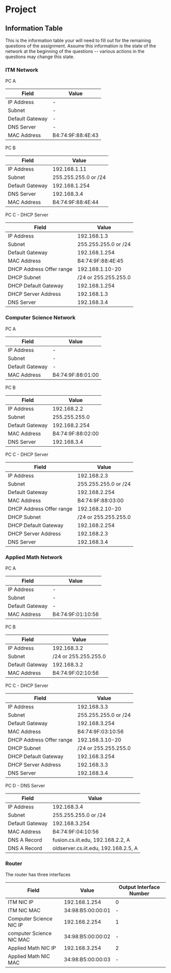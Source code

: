 # Project

## Information Table

This is the information table your will need to fill out for the remaining questions of the assignment. Assume this information is the state of the network at the beginning of the questions -- various actions in the questions may change this state.

### ITM Network

PC A

| Field | Value |
| -- | ------|
| IP Address | - |
| Subnet | - |
| Default Gateway | - |
| DNS Server | - |
| MAC Address | B4:74:9F:88:4E:43 |

PC B

| Field | Value |
| -- | ------|
| IP Address | 192.168.1.11 |
| Subnet | 255.255.255.0 or /24 |
| Default Gateway | 192.168.1.254 |
| DNS Server | 192.168.3.4 |
| MAC Address | B4:74:9F:88:4E:44 |

PC C - DHCP Server

| Field | Value |
| -- | ------|
| IP Address | 192.168.1.3 |
| Subnet | 255.255.255.0 or /24 |
| Default Gateway | 192.168.1.254 |
| MAC Address | B4:74:9F:88:4E:45 |
| DHCP Address Offer range | 192.168.1.10-20 |
| DHCP Subnet | /24 or 255.255.255.0 |
| DHCP Default Gateway | 192.168.1.254 |
| DHCP Server Address | 192.168.1.3 |
| DNS Server | 192.168.3.4 |

### Computer Science Network

PC A

| Field | Value |
| -- | ------|
| IP Address | - |
| Subnet | - |
| Default Gateway | - |
| MAC Address | B4:74:9F:88:01:00 |

PC B

| Field | Value |
| -- | ------|
| IP Address | 192.168.2.2 |
| Subnet | 255.255.255.0 |
| Default Gateway | 192.168.2.254 |
| MAC Address | B4:74:9F:88:02:00 |
| DNS Server | 192.168.3.4 |

PC C - DHCP Server

| Field | Value |
| -- | ------|
| IP Address | 192.168.2.3 |
| Subnet | 255.255.255.0 or /24 |
| Default Gateway | 192.168.2.254 |
| MAC Address | B4:74:9F:88:03:00 |
| DHCP Address Offer range | 192.168.2.10-20 |
| DHCP Subnet | /24 or 255.255.255.0 |
| DHCP Default Gateway | 192.168.2.254 |
| DHCP Server Address | 192.168.2.3 |
| DNS Server | 192.168.3.4 |

### Applied Math Network

PC A

| Field | Value |
| -- | ------|
| IP Address | - |
| Subnet | - |
| Default Gateway | - |
| MAC Address | B4:74:9F:01:10:56 |

PC B

| Field | Value |
| -- | ------|
| IP Address | 192.168.3.2 |
| Subnet | /24 or 255.255.255.0 |
| Default Gateway | 192.168.3.2 |
| MAC Address | B4:74:9F:02:10:56 |

PC C - DHCP Server

| Field | Value |
| -- | ------|
| IP Address | 192.168.3.3 |
| Subnet | 255.255.255.0 or /24 |
| Default Gateway | 192.168.3.254 |
| MAC Address | B4:74:9F:03:10:56 |
| DHCP Address Offer range | 192.168.3.10-20 |
| DHCP Subnet | /24 or 255.255.255.0 |
| DHCP Default Gateway | 192.168.3.254 |
| DHCP Server Address | 192.168.3.3 |
| DNS Server | 192.168.3.4 |

PC D - DNS Server

| Field | Value |
| -- | ------|
| IP Address | 192.168.3.4 |
| Subnet | 255.255.255.0 or /24 |
| Default Gateway | 192.168.3.254 |
| MAC Address | B4:74:9F:04:10:56 |
| DNS A Record | fusion.cs.iit.edu, 192.168.2.2, A |
| DNS A Record | oldserver.cs.iit.edu, 192.168.2.5, A |

### Router

The router has three interfaces

| Field | Value | Output Interface Number |
| ----- | -------- | ------ |
| ITM NIC IP | 192.168.1.254 | 0 |
| ITM NIC MAC | 34:98:B5:00:00:01 | - |
| Computer Science NIC IP | 192.168.2.254 | 1 |
| computer Science NIC MAC | 34:98:B5:00:00:02 | - |
| Applied Math NIC IP | 192.168.3.254 | 2 |
| Applied Math NIC MAC | 34:98:B5:00:00:03 | - |
